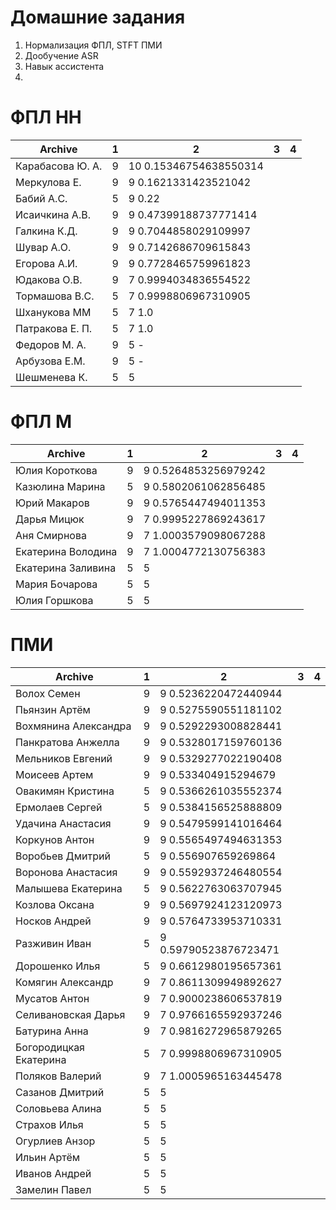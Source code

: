 # Домашние задания
1. Нормализация ФПЛ, STFT  ПМИ
2. Дообучение ASR
3. Навык ассистента 
4. 

# ФПЛ НН
| Archive           | 1       |  2       | 3       | 4      |
|-------------------|---------|----------|---------|--------|
|Карабасова Ю. А.   | 9 | 10 0.15346754638550314 | | |
|Меркулова Е.       | 9 | 9 0.1621331423521042 | | |
|Бабий А.С.         | 5 | 9 0.22 | | |
|Исаичкина А.В.     | 9 | 9 0.47399188737771414 | | |
|Галкина К.Д.       | 9 | 9 0.7044858029109997 | | |
|Шувар А.О.         | 9 | 9 0.7142686709615843 | | |
|Егорова А.И.       | 9 | 9 0.7728465759961823 | | |
|Юдакова О.В.       | 9 | 7 0.9994034836554522 | | |
|Тормашова В.С.     | 5 | 7 0.9998806967310905 | | |
|Шханукова ММ       | 5 | 7 1.0 | | |
|Патракова Е. П.    | 5 | 7 1.0 | | |
|Федоров М. А.      | 9 | 5 - | | |
|Арбузова Е.М.      | 9 | 5 - | | |
|Шешменева К.       | 5 | 5 | | |

# ФПЛ М
| Archive           | 1 |  2       | 3       | 4      |
|-------------------|---|----------|---------|--------|
|Юлия Короткова     | 9 | 9 0.5264853256979242 | | |
|Казюлина Марина    | 5 | 9 0.5802061062856485 | | |
|Юрий Макаров       | 9 | 9 0.5765447494011353 | | |
|Дарья Мицюк        | 9 | 7 0.9995227869243617 | | |
|Аня Смирнова       | 9 | 7 1.0003579098067288 | | |
|Екатерина Володина | 9 | 7 1.0004772130756383 | | |
|Екатерина Заливина | 5 | 5 | | |
|Мария Бочарова     | 5 | 5 | | |
|Юлия Горшкова      | 5 | 5 | | |

# ПМИ
| Archive           | 1 |  2       | 3       | 4      |
|-------------------|---|----------|---------|--------|
|Волох Семен        | 9 | 9 0.5236220472440944 | | |
|Пьянзин Артём      | 9 | 9 0.5275590551181102 | | |
|Вохмянина Александра | 9 | 9 0.5292293008828441 | | |
|Панкратова Анжелла | 9 | 9 0.5328017159760136 | | |
|Мельников Евгений  | 9 | 9 0.5329277022190408 | | |
|Моисеев Артем      | 9 | 9 0.533404915294679  | | |
|Овакимян Кристина  | 5 | 9 0.5366261035552374 | | |
|Ермолаев Сергей    | 5 | 9 0.5384156525888809 | | |
|Удачина Анастасия  | 9 | 9 0.5479599141016464 | | |
|Коркунов Антон     | 9 | 9 0.5565497494631353 | | |
|Воробьев Дмитрий   | 5 | 9 0.556907659269864 | | |
|Воронова Анастасия | 9 | 9 0.5592937246480554 | | |
|Малышева Екатерина | 5 | 9 0.5622763063707945 | | |
|Козлова Оксана     | 9 | 9 0.5697924123120973 | | |
|Носков Андрей      | 9 | 9 0.5764733953710331 | | |
|Разживин Иван      | 5 | 9 0.59790523876723471 | | |
|Дорошенко Илья     | 5 | 9 0.6612980195657361 | | |
|Комягин Александр  | 9 | 7 0.8611309949892627 | | |
|Мусатов Антон      | 9 | 7 0.9000238606537819 | | |
|Селивановская Дарья| 9 | 7 0.9766165592937246 | | |
|Батурина Анна      | 9 | 7 0.9816272965879265 | | |
|Богородицкая Екатерина | 5 | 7 0.9998806967310905 | | |
|Поляков Валерий    | 9 | 7 1.0005965163445478 | | |
|Сазанов Дмитрий    | 5 | 5 | | |
|Соловьева Алина    | 5 | 5 | | |
|Страхов Илья       | 5 | 5 | | |
|Огурлиев Анзор     | 5 | 5 | | |
|Ильин Артём        | 5 | 5 | | |
|Иванов Андрей      | 5 | 5 | | |
|Замелин Павел      | 5 | 5 | | |
